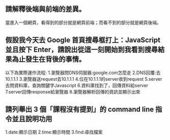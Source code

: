 ## 請解釋後端與前端的差異。
當進入一個網頁，看得到的部分就是網頁前端；而看不到的部分就是網頁後端。


## 假設我今天去 Google 首頁搜尋框打上：JavaScript 並且按下 Enter，請說出從這一刻開始到我看到搜尋結果為止發生在背後的事情。
以下為實際運作流程:
1.瀏覽器問DNS伺服器:google.com怎麼走
2.DNS回覆:去10.1.1.1
3.瀏覽器送request去10.1.1.1
4.位在10.1.1.1的server收到request
5.server去問資料庫，查詢關鍵字Javascript
6.資料庫找到了，回傳資料給server
7.server回傳response給瀏覽器
8.瀏覽器解析回傳的資訊並顯示出來


## 請列舉出 3 個「課程沒有提到」的 command line 指令並且說明功用
1.date:顯示日期
2.time:顯示時間
3.find:尋找檔案
